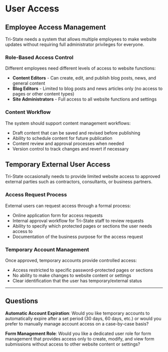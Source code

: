 # User Access

## Employee Access Management

Tri-State needs a system that allows multiple employees to make website updates without requiring full administrator privileges for everyone.

### Role-Based Access Control

Different employees need different levels of access to website functions:

-   **Content Editors** - Can create, edit, and publish blog posts, news, and general content
-   **Blog Editors** - Limited to blog posts and news articles only (no access to pages or other content types)
-   **Site Administrators** - Full access to all website functions and settings

### Content Workflow

The system should support content management workflows:

-   Draft content that can be saved and revised before publishing
-   Ability to schedule content for future publication
-   Content review and approval processes when needed
-   Version control to track changes and revert if necessary

## Temporary External User Access

Tri-State occasionally needs to provide limited website access to approved external parties such as contractors, consultants, or business partners.

### Access Request Process

External users can request access through a formal process:

-   Online application form for access requests
-   Internal approval workflow for Tri-State staff to review requests
-   Ability to specify which protected pages or sections the user needs access to
-   Documentation of the business purpose for the access request

### Temporary Account Management

Once approved, temporary accounts provide controlled access:

-   Access restricted to specific password-protected pages or sections
-   No ability to make changes to website content or settings
-   Clear identification that the user has temporary/external status

---

## Questions

**Automatic Account Expiration**: Would you like temporary accounts to automatically expire after a set period (30 days, 60 days, etc.) or would you prefer to manually manage account access on a case-by-case basis?

**Form Management Role**: Would you like a dedicated user role for form management that provides access only to create, modify, and view form submissions without access to other website content or settings?
